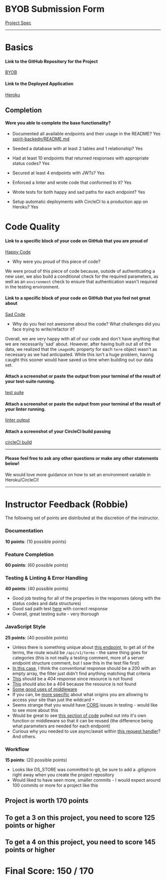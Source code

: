 # BYOB Submission Form

[Project Spec](http://frontend.turing.io/projects/build-your-own-backend.html)

------

# Basics

#### Link to the GitHub Repository for the Project
[BYOB](https://github.com/HartiganHM/spirit-backend)

#### Link to the Deployed Application
[Heroku](https://spirit-be.herokuapp.com/)


## Completion

#### Were you able to complete the base functionality?

* Documented all available endpoints and their usage in the README?
Yes [spirit-backedn/README.md](https://github.com/HartiganHM/spirit-backend/blob/master/README.md)

* Seeded a database with at least 2 tables and 1 relationship?
Yes

* Had at least 10 endpoints that returned responses with appropriate status codes?
Yes

* Secured at least 4 endpoints with JWTs?
Yes

* Enforced a linter and wrote code that conformed to it?
Yes

* Wrote tests for both happy and sad paths for each endpoint?
Yes

* Setup automatic deployments with CircleCI to a production app on Heroku?
Yes

# Code Quality

#### Link to a specific block of your code on GitHub that you are proud of
[Happy Code](https://github.com/HartiganHM/spirit-backend/blob/4acf508722691a5de0a5691e4ee4e686aae5927d/server.js#L84-L102)

* Why were you proud of this piece of code?

We were proud of this piece of code because, outside of authenticating a new user, we also build a conditional check for the required parameters, as well as an `environment` check to ensure that authentication wasn't required in the testing environment.


#### Link to a specific block of your code on GitHub that you feel not great about
[Sad Code](https://github.com/HartiganHM/spirit-backend/blob/4acf508722691a5de0a5691e4ee4e686aae5927d/db/data/terms.js#L4-L10)

* Why do you feel not awesome about the code? What challenges did you face trying to write/refactor it?

Overall, we are very happy with all of our code and don't have anything that we are necessarily 'sad' about. However, after having built out all of the data, we realized that the `imageURL` property for each `term` object wasn't as necessary as we had anticipated. While this isn't a huge problem, having caught this sooner would have saved us time when building out our data set.

#### Attach a screenshot or paste the output from your terminal of the result of your test-suite running.

[test suite](https://i.imgur.com/4McZZDs.png)

#### Attach a screenshot or paste the output from your terminal of the result of your linter running.

[linter output](https://i.imgur.com/HZLrTd3.png)

#### Attach a screenshot of your CircleCI build passing

[circleCI build](https://i.imgur.com/Q5RCfi0.png)

-----

#### Please feel free to ask any other questions or make any other statements below!

We would love more guidance on how to set an environment variable in Heroku/CircleCI!

-----


# Instructor Feedback (Robbie)

The following set of points are distributed at the discretion of the instructor.

### Documentation

**10 points**: (10 possible points)

### Feature Completion

**60 points**: (60 possible points)

### Testing & Linting & Error Handling

**40 points**: (40 possible points)

* Good job testing for all of the properties in the responses (along with the status codes and data structures)
* Good sad path test [here](https://github.com/HartiganHM/spirit-backend/blob/master/test/routes.spec.js#L134) with correct response
* Overall, great testing suite - very thorough

### JavaScript Style

**25 points**: (40 possible points)

* Unless there is something unique about [this endpoint](https://github.com/HartiganHM/spirit-backend/blob/master/test/routes.spec.js#L48), to get all of the terms, the route would be `/api/v1/terms` - the same thing goes for categories (this is not really a testing comment, more of a server endpoint structure comment, but I saw this in the test file first)
* [In this case](https://github.com/HartiganHM/spirit-backend/blob/master/test/routes.spec.js#L180), I think the conventional response should be a 200 with an empty array, the filter just didn't find anything matching that criteria
* [This](https://github.com/HartiganHM/spirit-backend/blob/master/test/routes.spec.js#L518) should be a 404 response since resource is not found
* [This](https://github.com/HartiganHM/spirit-backend/blob/master/test/routes.spec.js#L603) should also be a 404 because the resource is not found
* [Some good uses of middleware](https://github.com/HartiganHM/spirit-backend/blob/master/server.js#L43-L51)
* If you can, be [more specific](https://github.com/HartiganHM/spirit-backend/blob/master/server.js#L55) about what origins you are allowing to access your site than just the wildcard `*`
* Seems strange that you would have [CORS](https://github.com/HartiganHM/spirit-backend/blob/master/server.js#L73) issues in testing - would like to see more about this
* Would be great to see [this section of code](https://github.com/HartiganHM/spirit-backend/blob/master/server.js#L85-L91) pulled out into it's own function or middleware so that it can be reused (the difference being what parameters are needed for each endpoint)
* Curious why you needed to use async/await within [this request handler](https://github.com/HartiganHM/spirit-backend/blob/master/server.js#L253-L264)? And others.

### Workflow

**15 points**: (20 possible points)

* Looks like DS_STORE was committed to git, be sure to add a .gitignore right away when you create the project repository
* Would liked to have seen more, smaller commits - I would expect around 100 commits or more for a project like this

## Project is worth 170 points

## To get a 3 on this project, you need to score 125 points or higher
## To get a 4 on this project, you need to score 145 points or higher

# Final Score: 150 / 170
